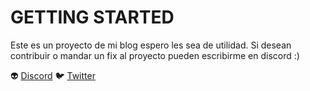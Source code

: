 # GETTING STARTED

Este es un proyecto de mi blog espero les sea de utilidad.
Si desean contribuir o mandar un fix al proyecto pueden escribirme en discord :)


:alien: [Discord](https://discord.com/invite/C5GcN3k9P9)  :bird: [Twitter](https://twitter.com/elprogramadorgt)
